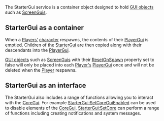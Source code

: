 The StarterGui service is a container object designed to hold [GUI objects](https://developer.roblox.com/en-us/api-reference/class/LayerCollector) such as [ScreenGuis](https://developer.roblox.com/en-us/api-reference/class/ScreenGui).

StarterGui as a container
-------------------------

When a [Players'](https://developer.roblox.com/en-us/api-reference/class/Player) [character](https://developer.roblox.com/en-us/api-reference/property/Player/Character) respawns, the contents of their [PlayerGui](https://developer.roblox.com/en-us/api-reference/class/PlayerGui) is emptied. Children of the [StarterGui](https://developer.roblox.com/en-us/api-reference/class/StarterGui) are then copied along with their descendants into the [PlayerGui](https://developer.roblox.com/en-us/api-reference/class/PlayerGui).

[GUI objects](https://developer.roblox.com/en-us/api-reference/class/LayerCollector) such as [ScreenGuis](https://developer.roblox.com/en-us/api-reference/class/ScreenGui) with their [ResetOnSpawn](https://developer.roblox.com/en-us/api-reference/property/LayerCollector/ResetOnSpawn) property set to false will only be placed into each [Player's](https://developer.roblox.com/en-us/api-reference/class/Player) [PlayerGui](https://developer.roblox.com/en-us/api-reference/class/PlayerGui) once and will not be deleted when the [Player](https://developer.roblox.com/en-us/api-reference/class/Player) respawns.

StarterGui as an interface
--------------------------

The StarterGui also includes a range of functions allowing you to interact with the [CoreGui](https://developer.roblox.com/en-us/api-reference/class/CoreGui). For example [StarterGui:SetCoreGuiEnabled](https://developer.roblox.com/en-us/api-reference/function/StarterGui/SetCoreGuiEnabled) can be used to disable elements of the [CoreGui](https://developer.roblox.com/en-us/api-reference/class/CoreGui). [StarterGui:SetCore](https://developer.roblox.com/en-us/api-reference/function/StarterGui/SetCore) can perform a range of functions including creating notifications and system messages.